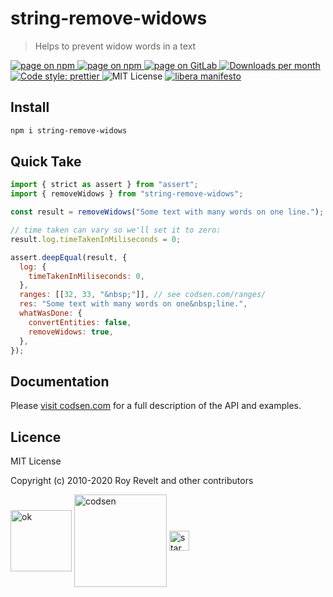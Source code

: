 # string-remove-widows

> Helps to prevent widow words in a text

<div class="package-badges">
  <a href="https://www.npmjs.com/package/string-remove-widows" rel="nofollow noreferrer noopener">
    <img src="https://img.shields.io/badge/-npm-blue?style=flat-square" alt="page on npm">
  </a>
  <a href="https://codsen.com/os/string-remove-widows" rel="nofollow noreferrer noopener">
    <img src="https://img.shields.io/badge/-Codsen-blue?style=flat-square" alt="page on npm">
  </a>
  <a href="https://gitlab.com/codsen/codsen/tree/master/packages/string-remove-widows" rel="nofollow noreferrer noopener">
    <img src="https://img.shields.io/badge/-GitLab-blue?style=flat-square" alt="page on GitLab">
  </a>
  <a href="https://npmcharts.com/compare/string-remove-widows?interval=30" rel="nofollow noreferrer noopener" target="_blank">
    <img src="https://img.shields.io/npm/dm/string-remove-widows.svg?style=flat-square" alt="Downloads per month">
  </a>
  <a href="https://prettier.io" rel="nofollow noreferrer noopener" target="_blank">
    <img src="https://img.shields.io/badge/code_style-prettier-brightgreen.svg?style=flat-square" alt="Code style: prettier">
  </a>
  <img src="https://img.shields.io/badge/licence-MIT-brightgreen.svg?style=flat-square" alt="MIT License">
  <a href="https://liberamanifesto.com" rel="nofollow noreferrer noopener" target="_blank">
    <img src="https://img.shields.io/badge/libera-manifesto-lightgrey.svg?style=flat-square" alt="libera manifesto">
  </a>
</div>

## Install

```bash
npm i string-remove-widows
```

## Quick Take

```js
import { strict as assert } from "assert";
import { removeWidows } from "string-remove-widows";

const result = removeWidows("Some text with many words on one line.");

// time taken can vary so we'll set it to zero:
result.log.timeTakenInMiliseconds = 0;

assert.deepEqual(result, {
  log: {
    timeTakenInMiliseconds: 0,
  },
  ranges: [[32, 33, "&nbsp;"]], // see codsen.com/ranges/
  res: "Some text with many words on one&nbsp;line.",
  whatWasDone: {
    convertEntities: false,
    removeWidows: true,
  },
});
```

## Documentation

Please [visit codsen.com](https://codsen.com/os/string-remove-widows/) for a full description of the API and examples.

## Licence

MIT License

Copyright (c) 2010-2020 Roy Revelt and other contributors

<img src="https://codsen.com/images/png-codsen-ok.png" width="98" alt="ok" align="center"> <img src="https://codsen.com/images/png-codsen-1.png" width="148" alt="codsen" align="center"> <img src="https://codsen.com/images/png-codsen-star-small.png" width="32" alt="star" align="center">
